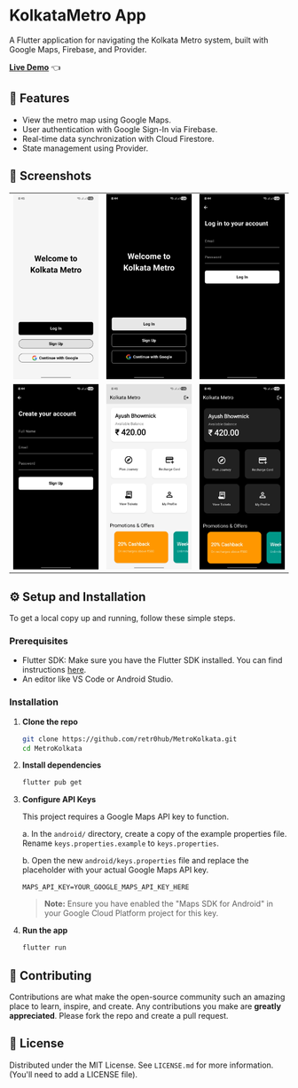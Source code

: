 # KolkataMetro App

A Flutter application for navigating the Kolkata Metro system, built with Google Maps, Firebase, and Provider.

**[Live Demo](https://retr0hub.github.io/MetroKolkata/)** 👈

## 🌟 Features

- View the metro map using Google Maps.
- User authentication with Google Sign-In via Firebase.
- Real-time data synchronization with Cloud Firestore.
- State management using Provider.

## 📸 Screenshots

<table align="center">
  <tr>
    <td align="center" valign="top"><img src="screenshots/1.jpg" width="220" alt="Screenshot 1"></td>
    <td align="center" valign="top"><img src="screenshots/2.jpg" width="220" alt="Screenshot 2"></td>
    <td align="center" valign="top"><img src="screenshots/3.jpg" width="220" alt="Screenshot 3"></td>
  </tr>
  <tr>
    <td align="center" valign="top"><img src="screenshots/4.jpg" width="220" alt="Screenshot 4"></td>
    <td align="center" valign="top"><img src="screenshots/5.jpg" width="220" alt="Screenshot 5"></td>
    <td align="center" valign="top"><img src="screenshots/6.jpg" width="220" alt="Screenshot 6"></td>
  </tr>
</table>

## ⚙️ Setup and Installation

To get a local copy up and running, follow these simple steps.

### Prerequisites

- Flutter SDK: Make sure you have the Flutter SDK installed. You can find instructions [here](https://flutter.dev/docs/get-started/install).
- An editor like VS Code or Android Studio.

### Installation

1.  **Clone the repo**
    ```sh
    git clone https://github.com/retr0hub/MetroKolkata.git
    cd MetroKolkata
    ```

2.  **Install dependencies**
    ```sh
    flutter pub get
    ```

3.  **Configure API Keys**

    This project requires a Google Maps API key to function.

    a. In the `android/` directory, create a copy of the example properties file. Rename `keys.properties.example` to `keys.properties`.

    b. Open the new `android/keys.properties` file and replace the placeholder with your actual Google Maps API key.
    ```properties
    MAPS_API_KEY=YOUR_GOOGLE_MAPS_API_KEY_HERE
    ```
    > **Note:** Ensure you have enabled the "Maps SDK for Android" in your Google Cloud Platform project for this key.

4.  **Run the app**
    ```sh
    flutter run
    ```

## 🤝 Contributing

Contributions are what make the open-source community such an amazing place to learn, inspire, and create. Any contributions you make are **greatly appreciated**. Please fork the repo and create a pull request.

## 📜 License

Distributed under the MIT License. See `LICENSE.md` for more information. (You'll need to add a LICENSE file).